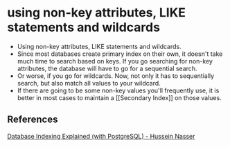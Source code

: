 # using non-key attributes, LIKE statements and wildcards

- Using non-key attributes, LIKE statements and wildcards.
- Since most databases create primary index on their own, it doesn't take much time to search based on keys. If you go searching for non-key attributes, the database will have to go for a sequential search.
- Or worse, if you go for wildcards. Now, not only it has to sequentially search, but also match all values to your wildcard.
- If there are going to be some non-key values you'll frequently use, it is better in most cases to maintain a [[Secondary Index]] on those values.

## References

[Database Indexing Explained (with PostgreSQL) - Hussein Nasser](https://youtu.be/-qNSXK7s7_w)
